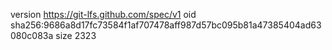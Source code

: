 version https://git-lfs.github.com/spec/v1
oid sha256:9686a8d17fc73584f1af707478aff987d57bc095b81a47385404ad63080c083a
size 2323
